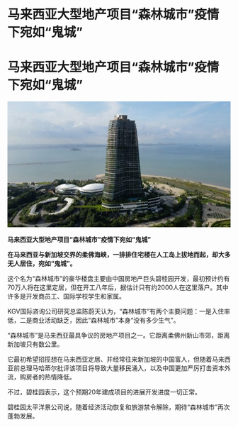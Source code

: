# 马来西亚大型地产项目“森林城市”疫情下宛如“鬼城”

#  马来西亚大型地产项目“森林城市”疫情下宛如“鬼城”

![](p0ctbmk0.jpg)

**马来西亚大型地产项目“森林城市”疫情下宛如“鬼城”**


**在马来西亚与新加坡交界的柔佛海峡，一排排住宅楼在人工岛上拔地而起，却大多无人居住，宛如“鬼城”。**

这个名为“森林城市”的豪华楼盘主要由中国房地产巨头碧桂园开发，最初预计约有70万人将在这里定居，但在开工八年后，据估计只有约2000人在这里落户。其中许多是开发商员工、国际学校学生和家属。

KGV国际咨询公司研究总监陈蔚天认为，“森林城市”有两个主要问题：一是入住率低，二是商业活动缺乏，因此“森林城市”本身“没有多少生气”。

“森林城市”是马来西亚最具争议的房地产项目之一。它距离柔佛州新山市郊，距离新加坡只有数公里。

它最初希望招揽想在马来西亚定居、并经常往来新加坡的中国富人，但随着马来西亚前总理马哈蒂尔批评该项目将导致大量移民涌入，以及中国更加严厉打击资本外流，购房者的热情降低。

不过，碧桂园表示，这个预期20年建成项目的进展开发进度一切正常。

碧桂园太平洋景公司说，随着经济活动恢复和旅游禁令解除，期待“森林城市”再次蓬勃发展。



